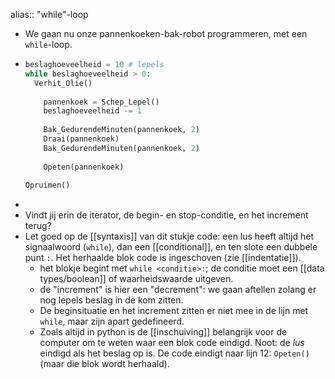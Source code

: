 alias:: "while"-loop

- We gaan nu onze pannenkoeken-bak-robot programmeren, met een `while`-loop.
- ```python
  beslaghoeveelheid = 10 # lepels
  while beslaghoeveelheid > 0:
  	Verhit_Olie()
      
      pannenkoek = Schep_Lepel()
      beslaghoeveelheid -= 1
      
      Bak_GedurendeMinuten(pannenkoek, 2)
      Draai(pannenkoek)
      Bak_GedurendeMinuten(pannenkoek, 2)
      
      Opeten(pannenkoek)
      
  Opruimen()
  ```
-
- Vindt jij erin de iterator, de begin- en stop-conditie, en het increment terug?
- Let goed op de [[syntaxis]] van dit stukje code:  een lus heeft altijd het signaalwoord (`while`), dan een [[conditional]], en ten slote een dubbele punt `:`. Het herhaalde blok code is ingeschoven (zie [[indentatie]]).
	- het blokje begint met `while <conditie>:`; de conditie moet een [[data types/boolean]] of waarheidswaarde uitgeven.
	- de "increment" is hier een "decrement": we gaan aftellen zolang er nog lepels beslag in de kom zitten.
	- De beginsituatie en het increment zitten er niet mee in de lijn met `while`, maar zijn apart gedefineerd.
	- Zoals altijd in python is de [[inschuiving]] belangrijk voor de computer om te weten waar een blok code eindigd. Noot: de *lus* eindigd als het beslag op is. De code eindigt naar lijn 12: `Opeten()` (maar die blok wordt herhaald).